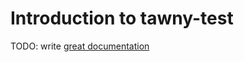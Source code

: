 # Introduction to tawny-test

TODO: write [great documentation](http://jacobian.org/writing/what-to-write/)
